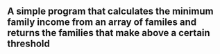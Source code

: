## A simple program that calculates the minimum family income from an array of familes and returns the families that make above a certain threshold
